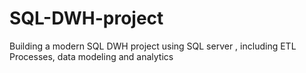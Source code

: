 # SQL-DWH-project
Building a modern SQL DWH project using SQL server , including ETL Processes, data modeling and analytics
